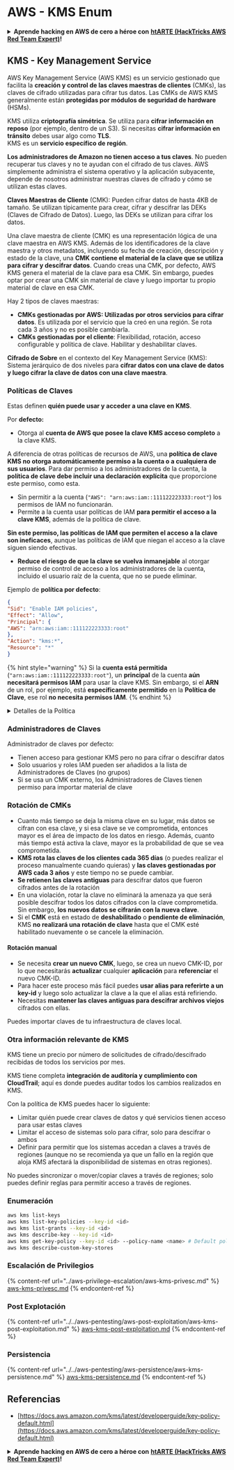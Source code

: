 # AWS - KMS Enum

<details>

<summary><strong>Aprende hacking en AWS de cero a héroe con</strong> <a href="https://training.hacktricks.xyz/courses/arte"><strong>htARTE (HackTricks AWS Red Team Expert)</strong></a><strong>!</strong></summary>

Otras formas de apoyar a HackTricks:

* Si quieres ver a tu **empresa anunciada en HackTricks** o **descargar HackTricks en PDF**, consulta los [**PLANES DE SUSCRIPCIÓN**](https://github.com/sponsors/carlospolop)!
* Consigue el [**merchandising oficial de PEASS & HackTricks**](https://peass.creator-spring.com)
* Descubre [**La Familia PEASS**](https://opensea.io/collection/the-peass-family), nuestra colección de [**NFTs exclusivos**](https://opensea.io/collection/the-peass-family)
* **Únete al** 💬 [**grupo de Discord**](https://discord.gg/hRep4RUj7f) o al [**grupo de Telegram**](https://t.me/peass) o **sígueme** en **Twitter** 🐦 [**@carlospolopm**](https://twitter.com/carlospolopm)**.**
* **Comparte tus trucos de hacking enviando PRs a los repositorios de GitHub** [**HackTricks**](https://github.com/carlospolop/hacktricks) y [**HackTricks Cloud**](https://github.com/carlospolop/hacktricks-cloud).

</details>

## KMS - Key Management Service

AWS Key Management Service (AWS KMS) es un servicio gestionado que facilita la **creación y control de las claves maestras de clientes** (CMKs), las claves de cifrado utilizadas para cifrar tus datos. Las CMKs de AWS KMS generalmente están **protegidas por módulos de seguridad de hardware** (HSMs).

KMS utiliza **criptografía simétrica**. Se utiliza para **cifrar información en reposo** (por ejemplo, dentro de un S3). Si necesitas **cifrar información en tránsito** debes usar algo como **TLS**.\
KMS es un **servicio específico de región**.

**Los administradores de Amazon no tienen acceso a tus claves**. No pueden recuperar tus claves y no te ayudan con el cifrado de tus claves. AWS simplemente administra el sistema operativo y la aplicación subyacente, depende de nosotros administrar nuestras claves de cifrado y cómo se utilizan estas claves.

**Claves Maestras de Cliente** (CMK): Pueden cifrar datos de hasta 4KB de tamaño. Se utilizan típicamente para crear, cifrar y descifrar las DEKs (Claves de Cifrado de Datos). Luego, las DEKs se utilizan para cifrar los datos.

Una clave maestra de cliente (CMK) es una representación lógica de una clave maestra en AWS KMS. Además de los identificadores de la clave maestra y otros metadatos, incluyendo su fecha de creación, descripción y estado de la clave, una **CMK contiene el material de la clave que se utiliza para cifrar y descifrar datos**. Cuando creas una CMK, por defecto, AWS KMS genera el material de la clave para esa CMK. Sin embargo, puedes optar por crear una CMK sin material de clave y luego importar tu propio material de clave en esa CMK.

Hay 2 tipos de claves maestras:

* **CMKs gestionadas por AWS: Utilizadas por otros servicios para cifrar datos**. Es utilizada por el servicio que la creó en una región. Se rota cada 3 años y no es posible cambiarla.
* **CMKs gestionadas por el cliente**: Flexibilidad, rotación, acceso configurable y política de clave. Habilitar y deshabilitar claves.

**Cifrado de Sobre** en el contexto del Key Management Service (KMS): Sistema jerárquico de dos niveles para **cifrar datos con una clave de datos y luego cifrar la clave de datos con una clave maestra**.

### Políticas de Claves

Estas definen **quién puede usar y acceder a una clave en KMS**.

Por **defecto:**

*   Otorga al **cuenta de AWS que posee la clave KMS acceso completo** a la clave KMS.

A diferencia de otras políticas de recursos de AWS, una **política de clave KMS no otorga automáticamente permiso a la cuenta o a cualquiera de sus usuarios**. Para dar permiso a los administradores de la cuenta, la **política de clave debe incluir una declaración explícita** que proporcione este permiso, como esta.

* Sin permitir a la cuenta (`"AWS": "arn:aws:iam::111122223333:root"`) los permisos de IAM no funcionarán.
*   Permite a la cuenta usar políticas de IAM **para permitir el acceso a la clave KMS**, además de la política de clave.

**Sin este permiso, las políticas de IAM que permiten el acceso a la clave son ineficaces**, aunque las políticas de IAM que niegan el acceso a la clave siguen siendo efectivas.
* **Reduce el riesgo de que la clave se vuelva inmanejable** al otorgar permiso de control de acceso a los administradores de la cuenta, incluido el usuario raíz de la cuenta, que no se puede eliminar.

Ejemplo de **política por defecto**:
```json
{
"Sid": "Enable IAM policies",
"Effect": "Allow",
"Principal": {
"AWS": "arn:aws:iam::111122223333:root"
},
"Action": "kms:*",
"Resource": "*"
}
```
{% hint style="warning" %}
Si la **cuenta está permitida** (`"arn:aws:iam::111122223333:root"`), un **principal** de la cuenta **aún necesitará permisos IAM** para usar la clave KMS. Sin embargo, si el **ARN** de un rol, por ejemplo, está **específicamente permitido** en la **Política de Clave**, ese rol **no necesita permisos IAM**.
{% endhint %}

<details>

<summary>Detalles de la Política</summary>

Propiedades de una política:

* Documento basado en JSON
* Recurso --> Recursos afectados (puede ser "\*")
* Acción --> kms:Encrypt, kms:Decrypt, kms:CreateGrant ... (permisos)
* Efecto --> Permitir/Negar
* Principal --> arn afectado
* Condiciones (opcional) --> Condición para otorgar los permisos

Concesiones:

* Permiten delegar tus permisos a otro principal de AWS dentro de tu cuenta de AWS. Necesitas crearlas usando las APIs de AWS KMS. Se puede indicar el identificador de CMK, el principal beneficiario y el nivel requerido de operación (Decrypt, Encrypt, GenerateDataKey...)
* Después de que se crea la concesión, se emiten un GrantToken y un GrantID

**Acceso**:

* A través de la **política de clave** -- Si esta existe, tiene **precedencia** sobre la política IAM
* A través de la **política IAM**
* A través de **concesiones**

</details>

### Administradores de Claves

Administrador de claves por defecto:

* Tienen acceso para gestionar KMS pero no para cifrar o descifrar datos
* Solo usuarios y roles IAM pueden ser añadidos a la lista de Administradores de Claves (no grupos)
* Si se usa un CMK externo, los Administradores de Claves tienen permiso para importar material de clave

### Rotación de CMKs

* Cuanto más tiempo se deja la misma clave en su lugar, más datos se cifran con esa clave, y si esa clave se ve comprometida, entonces mayor es el área de impacto de los datos en riesgo. Además, cuanto más tiempo está activa la clave, mayor es la probabilidad de que se vea comprometida.
* **KMS rota las claves de los clientes cada 365 días** (o puedes realizar el proceso manualmente cuando quieras) y **las claves gestionadas por AWS cada 3 años** y este tiempo no se puede cambiar.
* **Se retienen las claves antiguas** para descifrar datos que fueron cifrados antes de la rotación
* En una violación, rotar la clave no eliminará la amenaza ya que será posible descifrar todos los datos cifrados con la clave comprometida. Sin embargo, **los nuevos datos se cifrarán con la nueva clave**.
* Si el **CMK** está en estado de **deshabilitado** o **pendiente de eliminación**, KMS **no realizará una rotación de clave** hasta que el CMK esté habilitado nuevamente o se cancele la eliminación.

#### Rotación manual

* Se necesita **crear un nuevo CMK**, luego, se crea un nuevo CMK-ID, por lo que necesitarás **actualizar** cualquier **aplicación** para **referenciar** el nuevo CMK-ID.
* Para hacer este proceso más fácil puedes **usar alias para referirte a un key-id** y luego solo actualizar la clave a la que el alias está refiriendo.
* Necesitas **mantener las claves antiguas para descifrar archivos viejos** cifrados con ellas.

Puedes importar claves de tu infraestructura de claves local.

### Otra información relevante de KMS

KMS tiene un precio por número de solicitudes de cifrado/descifrado recibidas de todos los servicios por mes.

KMS tiene completa **integración de auditoría y cumplimiento con CloudTrail**; aquí es donde puedes auditar todos los cambios realizados en KMS.

Con la política de KMS puedes hacer lo siguiente:

* Limitar quién puede crear claves de datos y qué servicios tienen acceso para usar estas claves
* Limitar el acceso de sistemas solo para cifrar, solo para descifrar o ambos
* Definir para permitir que los sistemas accedan a claves a través de regiones (aunque no se recomienda ya que un fallo en la región que aloja KMS afectará la disponibilidad de sistemas en otras regiones).

No puedes sincronizar o mover/copiar claves a través de regiones; solo puedes definir reglas para permitir acceso a través de regiones.

### Enumeración
```bash
aws kms list-keys
aws kms list-key-policies --key-id <id>
aws kms list-grants --key-id <id>
aws kms describe-key --key-id <id>
aws kms get-key-policy --key-id <id> --policy-name <name> # Default policy name is "default"
aws kms describe-custom-key-stores
```
### Escalación de Privilegios

{% content-ref url="../aws-privilege-escalation/aws-kms-privesc.md" %}
[aws-kms-privesc.md](../aws-privilege-escalation/aws-kms-privesc.md)
{% endcontent-ref %}

### Post Explotación

{% content-ref url="../../aws-pentesting/aws-post-exploitation/aws-kms-post-exploitation.md" %}
[aws-kms-post-exploitation.md](../../aws-pentesting/aws-post-exploitation/aws-kms-post-exploitation.md)
{% endcontent-ref %}

### Persistencia

{% content-ref url="../../aws-pentesting/aws-persistence/aws-kms-persistence.md" %}
[aws-kms-persistence.md](../../aws-pentesting/aws-persistence/aws-kms-persistence.md)
{% endcontent-ref %}

## Referencias

* [https://docs.aws.amazon.com/kms/latest/developerguide/key-policy-default.html](https://docs.aws.amazon.com/kms/latest/developerguide/key-policy-default.html)

<details>

<summary><strong>Aprende hacking en AWS de cero a héroe con</strong> <a href="https://training.hacktricks.xyz/courses/arte"><strong>htARTE (HackTricks AWS Red Team Expert)</strong></a><strong>!</strong></summary>

Otras formas de apoyar a HackTricks:

* Si quieres ver a tu **empresa anunciada en HackTricks** o **descargar HackTricks en PDF** revisa los [**PLANES DE SUSCRIPCIÓN**](https://github.com/sponsors/carlospolop)!
* Consigue el [**merchandising oficial de PEASS & HackTricks**](https://peass.creator-spring.com)
* Descubre [**La Familia PEASS**](https://opensea.io/collection/the-peass-family), nuestra colección de [**NFTs exclusivos**](https://opensea.io/collection/the-peass-family)
* **Únete al** 💬 [**grupo de Discord**](https://discord.gg/hRep4RUj7f) o al [**grupo de Telegram**](https://t.me/peass) o **sígueme** en **Twitter** 🐦 [**@carlospolopm**](https://twitter.com/carlospolopm)**.**
* **Comparte tus trucos de hacking enviando PRs a los repositorios de GitHub** [**HackTricks**](https://github.com/carlospolop/hacktricks) y [**HackTricks Cloud**](https://github.com/carlospolop/hacktricks-cloud).

</details>
